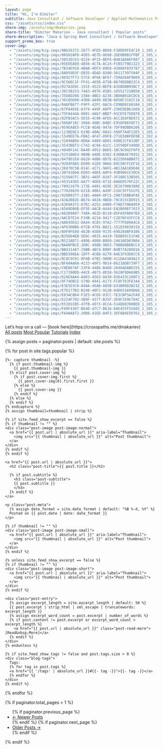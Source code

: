 ```yaml
---
layout: page
title: "Hi, I'm Dimitar"
subtitle: Java Consultant / Software Developer / Applied Mathematics Practitioner  
css: "/assets/css/index.css"
share-img: /assets/img/dmakariev.jpeg
share-title: "Dimitar Makariev - Java consultant | Popular posts"
share-description: "Java & Spring Boot Consultant / Software Developer"
support_promo_box: true
cover-img:
  - "/assets/img/big-imgs/0B616372-2677-4FED-BD60-F38DD9FE4C19_1_105_c.jpeg" : ""
  - "/assets/img/big-imgs/005D2AFD-45D3-4E7D-8698-2DE0B0B1FFBF_1_105_c.jpeg" : ""
  - "/assets/img/big-imgs/5D53EC63-0224-4F15-BEF6-B481A8AEF887_1_105_c.jpeg" : ""
  - "/assets/img/big-imgs/05EEEAE0-4856-4C7A-AC24-FCB5770D1323_1_105_c.jpeg" : ""
  - "/assets/img/big-imgs/7B34E918-4BA8-4DF3-89E8-4286EF035787_1_105_c.jpeg" : ""
  - "/assets/img/big-imgs/8A059D3F-EB35-4DAD-8200-56117397504F_1_105_c.jpeg" : ""
  - "/assets/img/big-imgs/8E927F73-57CE-4F0A-BF67-759A36AF9D09_1_105_c.jpeg" : ""
  - "/assets/img/big-imgs/9C568C1F-FF41-465B-A75B-0670EDDB22C4_1_105_c.jpeg" : "" 
  - "/assets/img/big-imgs/027A3E0C-15CE-4523-BEF8-A35BDBB95BC7_1_105_c.jpeg" : ""
  - "/assets/img/big-imgs/30C5B153-74A3-4976-85B5-1D552721B858_1_105_c.jpeg" : ""
  - "/assets/img/big-imgs/35D8D20A-15B4-4BE2-A236-3BD6B01DCDC6_1_105_c.jpeg" : ""
  - "/assets/img/big-imgs/36C05D90-43D8-4A90-883B-685BC3182C18_1_102_o.jpeg" : ""
  - "/assets/img/big-imgs/046FBA77-F9FF-42FC-8AC9-CD9BD8C6018A_1_105_c.jpeg" : ""
  - "/assets/img/big-imgs/67FA4E6E-6374-449F-A0FF-256E9EB61660_1_105_c.jpeg" : ""
  - "/assets/img/big-imgs/75FA444A-9081-4A67-BBD7-91CEFE75D870_1_105_c.jpeg" : ""
  - "/assets/img/big-imgs/82FB3AC5-5E55-4C90-AFD5-ACC3E8FBE072_1_105_c.jpeg" : ""
  - "/assets/img/big-imgs/568AF18C-3060-48BC-B4BC-E95DFB658F71_1_105_c.jpeg" : "" 
  - "/assets/img/big-imgs/959EA8E5-FCCB-4EAE-947A-7DF99DBD6206_1_105_c.jpeg" : ""
  - "/assets/img/big-imgs/1138E6E3-619D-40AC-8842-566F7A4F22E5_1_105_c.jpeg" : ""  
  - "/assets/img/big-imgs/1549EE7A-FBA2-4F47-89F8-271E50BFDE9B_1_102_o.jpeg" : ""  
  - "/assets/img/big-imgs/3104AB94-0D0A-4489-AD01-698E2CFA33BF_1_105_c.jpeg" : ""  
  - "/assets/img/big-imgs/3543BEF3-C742-4C94-A1CC-13550DF3490D_1_105_c.jpeg" : ""  
  - "/assets/img/big-imgs/4040F14C-DA40-4952-BAD5-1BC9C042F6F9_1_105_c.jpeg" : ""  
  - "/assets/img/big-imgs/5251B6E4-9B9B-44DE-83D2-E36BB4E70452_1_105_c.jpeg" : ""  
  - "/assets/img/big-imgs/8479D1E8-6620-48B6-8D7E-8225D66BB872_1_105_c.jpeg" : ""  
  - "/assets/img/big-imgs/9284F8A5-E699-41E0-9066-D9C50CFCEF16_1_105_c.jpeg" : ""  
  - "/assets/img/big-imgs/26870C5B-814C-4271-9AFE-4B12AA1B9D46_1_105_c.jpeg" : ""
  - "/assets/img/big-imgs/30741D6A-ED03-48E6-A8F4-93B906CE30C6_1_105_c.jpeg" : ""  
  - "/assets/img/big-imgs/31504CFC-3B31-4A5F-8107-3F280C53B505_1_105_c.jpeg" : ""  
  - "/assets/img/big-imgs/453145D5-6A77-4DE8-871E-8A6E0576F22C_1_105_c.jpeg" : ""  
  - "/assets/img/big-imgs/70021679-173E-4481-A59E-3E26790838AD_1_105_c.jpeg" : ""  
  - "/assets/img/big-imgs/77026839-6218-4001-A49F-216C5FF55CFE_1_105_c.jpeg" : ""
  - "/assets/img/big-imgs/92080377-21B1-4A60-8FC5-28872EBB4FA5_1_105_c.jpeg" : ""  
  - "/assets/img/big-imgs/A3A2B82E-B674-482A-9BEB-79C815CDD915_1_105_c.jpeg" : ""  
  - "/assets/img/big-imgs/A3E0A372-67EC-4252-A9B9-F7AD7390A959_1_105_c.jpeg" : ""  
  - "/assets/img/big-imgs/A5A9D86B-EF5E-4ACB-A444-EA2B09EF7623_1_105_c.jpeg" : ""  
  - "/assets/img/big-imgs/A82D9A87-740A-462D-B110-85FA5FB807E0_1_105_c.jpeg" : ""
  - "/assets/img/big-imgs/AAC87E14-F34B-4214-9417-C2D76F43FCC8_1_105_c.jpeg" : ""  
  - "/assets/img/big-imgs/AAD45D32-DA44-4C83-97A2-7777FD89A4CA_1_105_c.jpeg" : ""  
  - "/assets/img/big-imgs/AF630DB6-67CB-4701-B821-151E59838310_1_105_c.jpeg" : ""  
  - "/assets/img/big-imgs/B4F0FE88-462B-45EB-9135-69D284BF8106_1_105_c.jpeg" : ""  
  - "/assets/img/big-imgs/B356D4EB-5E6C-4015-A419-7E8B95C51FAE_1_105_c.jpeg" : ""  
  - "/assets/img/big-imgs/B523AD71-44D6-4900-B9E0-24610ED03B04_1_105_c.jpeg" : ""  
  - "/assets/img/big-imgs/BAA0FBCE-2D0C-498B-96D3-790B80BDBCC4_1_105_c.jpeg" : ""  
  - "/assets/img/big-imgs/BB4314A7-29BB-4BC9-B90F-B4B77A288816_1_105_c.jpeg" : ""  
  - "/assets/img/big-imgs/BBD300EA-1DFF-4CB8-A278-6AE1F93D8CC8_1_105_c.jpeg" : ""
  - "/assets/img/big-imgs/BC8C9C01-0FAB-47B2-900B-411DA43A9A23_1_105_c.jpeg" : ""  
  - "/assets/img/big-imgs/BFA9AA8A-4233-40F5-9D14-D6218DB739F7_1_105_c.jpeg" : ""  
  - "/assets/img/big-imgs/C0E867AF-53F8-4486-B468-2846ADAB6255_1_105_c.jpeg" : ""  
  - "/assets/img/big-imgs/C17398DD-44CE-4073-8E58-5628F9D669B5_1_105_c.jpeg" : ""  
  - "/assets/img/big-imgs/D2AE9AA4-A4D3-4563-8430-926433C280F3_1_105_c.jpeg" : ""  
  - "/assets/img/big-imgs/DF74DBCE-579D-4941-A173-FC8F763FE344_1_105_c.jpeg" : ""  
  - "/assets/img/big-imgs/E3E5D3C0-848A-46AB-885B-E43B80D2B21E_1_105_c.jpeg" : ""  
  - "/assets/img/big-imgs/E7D177B3-B248-40F2-912B-94D651699D60_1_105_c.jpeg" : ""  
  - "/assets/img/big-imgs/E83AC0D4-F1E5-4CE6-83CC-7E3CBF5A2FA9_1_105_c.jpeg" : ""
  - "/assets/img/big-imgs/E224F792-5B9F-4377-B25F-3E9F359E7D4C_1_105_c.jpeg" : ""  
  - "/assets/img/big-imgs/E5101CB5-47FB-4973-8CCA-514DD8390BED_1_105_c.jpeg" : ""    
  - "/assets/img/big-imgs/F49F4387-B64D-47C7-B616-60E455F55605_1_105_c.jpeg" : ""  
  - "/assets/img/big-imgs/F64AA872-20D6-41ED-84F3-3EF6B4E5D761_1_105_c.jpeg" : ""               
---
```

<div>Let’s hop on a call — [book here](https://crosspaths.me/dmakariev)</div>
<div class="list-filters">
  <a href="/" class="list-filter">All posts</a>
  <a href="/popular" class="list-filter filter-selected">Most Popular</a>
  <a href="/tutorials" class="list-filter">Tutorials</a>
  <a href="/tags" class="list-filter">Index</a>
</div>

{% assign posts = paginator.posts | default: site.posts %}

<div class="posts-list">
  {% for post in site.tags.popular %}
  <article class="post-preview">

    {%- capture thumbnail -%}
      {% if post.thumbnail-img %}
        {{ post.thumbnail-img }}
      {% elsif post.cover-img %}
        {% if post.cover-img.first %}
          {{ post.cover-img[0].first.first }}
        {% else %}
          {{ post.cover-img }}
        {% endif %}
      {% else %}
      {% endif %}
    {% endcapture %}
    {% assign thumbnail=thumbnail | strip %}

    {% if site.feed_show_excerpt == false %}
    {% if thumbnail != "" %}
    <div class="post-image post-image-normal">
      <a href="{{ post.url | absolute_url }}" aria-label="Thumbnail">
        <img src="{{ thumbnail | absolute_url }}" alt="Post thumbnail">
      </a>
    </div>
    {% endif %}
    {% endif %}

    <a href="{{ post.url | absolute_url }}">
      <h2 class="post-title">{{ post.title }}</h2>

      {% if post.subtitle %}
        <h3 class="post-subtitle">
        {{ post.subtitle }}
        </h3>
      {% endif %}
    </a>

    <p class="post-meta">
      {% assign date_format = site.date_format | default: "%B %-d, %Y" %}
      Posted on {{ post.date | date: date_format }}
    </p>

    {% if thumbnail != "" %}
    <div class="post-image post-image-small">
      <a href="{{ post.url | absolute_url }}" aria-label="Thumbnail">
        <img src="{{ thumbnail | absolute_url }}" alt="Post thumbnail">
      </a>
    </div>
    {% endif %}

    {% unless site.feed_show_excerpt == false %}
    {% if thumbnail != "" %}
    <div class="post-image post-image-short">
      <a href="{{ post.url | absolute_url }}" aria-label="Thumbnail">
        <img src="{{ thumbnail | absolute_url }}" alt="Post thumbnail">
      </a>
    </div>
    {% endif %}

    <div class="post-entry">
      {% assign excerpt_length = site.excerpt_length | default: 50 %}
      {{ post.excerpt | strip_html | xml_escape | truncatewords: excerpt_length }}
      {% assign excerpt_word_count = post.excerpt | number_of_words %}
      {% if post.content != post.excerpt or excerpt_word_count > excerpt_length %}
        <a href="{{ post.url | absolute_url }}" class="post-read-more">[Read&nbsp;More]</a>
      {% endif %}
    </div>
    {% endunless %}

    {% if site.feed_show_tags != false and post.tags.size > 0 %}
    <div class="blog-tags">
      Tags:
      {% for tag in post.tags %}
      <a href="{{ '/tags' | absolute_url }}#{{- tag -}}">{{- tag -}}</a>
      {% endfor %}
    </div>
    {% endif %}

   </article>
  {% endfor %}
</div>

{% if paginator.total_pages > 1 %}
<ul class="pagination main-pager">
  {% if paginator.previous_page %}
  <li class="page-item previous">
    <a class="page-link" href="{{ paginator.previous_page_path | absolute_url }}">&larr; Newer Posts</a>
  </li>
  {% endif %}
  {% if paginator.next_page %}
  <li class="page-item next">
    <a class="page-link" href="{{ paginator.next_page_path | absolute_url }}">Older Posts &rarr;</a>
  </li>
  {% endif %}
</ul>
{% endif %}

